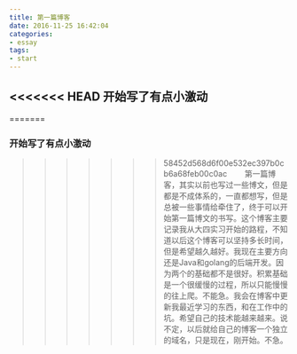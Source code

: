 ```yaml
---
title: 第一篇博客
date: 2016-11-25 16:42:04
categories: 
- essay
tags:
- start
---
```

<<<<<<< HEAD
开始写了有点小激动
---
=======
### 开始写了有点小激动
>>>>>>> 58452d568d6f00e532ec397b0cb6a68feb00c0ac
&emsp;&emsp;第一篇博客，其实以前也写过一些博文，但是都是不成体系的，一直都想写，但是总被一些事情给牵住了，终于可以开始第一篇博文的书写。这个博客主要记录我从大四实习开始的路程，不知道以后这个博客可以坚持多长时间，但是希望越久越好。我现在主要方向还是Java和golang的后端开发。因为两个的基础都不是很好。积累基础是一个很缓慢的过程，所以只能慢慢的往上爬。不能急。我会在博客中更新我最近学习的东西，和在工作中的坑。希望自己的技术能越来越来。说不定，以后就给自己的博客一个独立的域名，只是现在，刚开始。不急。